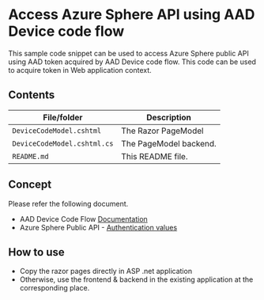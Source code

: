 # Access Azure Sphere API using AAD Device code flow
This sample code snippet can be used to access Azure Sphere public API using AAD token acquired by AAD Device code flow. This code can be used to acquire token in Web application context.

## Contents

| File/folder | Description |
|-------------|-------------|
| `DeviceCodeModel.cshtml`       | The Razor PageModel |
| `DeviceCodeModel.cshtml.cs` | The PageModel backend. |
| `README.md`   | This README file. |

## Concept
Please refer the following document.
- AAD Device Code Flow [Documentation](https://docs.microsoft.com/en-us/azure/active-directory/develop/v2-oauth2-device-code)
- Azure Sphere Public API - [Authentication values](https://docs.microsoft.com/en-us/rest/api/azure-sphere/#authentication-library-values)

## How to use
- Copy the razor pages directly in ASP .net application
- Otherwise, use the frontend & backend in the existing application at the corresponding place.